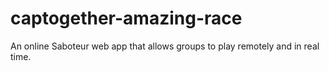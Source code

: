 # captogether-amazing-race
An online Saboteur web app that allows groups to play remotely and in real time.
